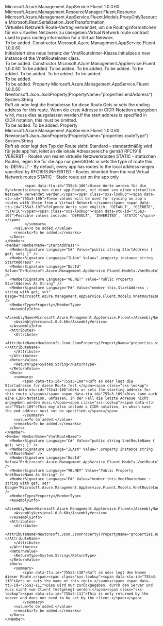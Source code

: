 <Type Name="VnetRouteInner" FullName="Microsoft.Azure.Management.AppService.Fluent.Models.VnetRouteInner">
  <TypeSignature Language="C#" Value="public class VnetRouteInner : Microsoft.Azure.Management.AppService.Fluent.Models.ProxyOnlyResource" />
  <TypeSignature Language="ILAsm" Value=".class public auto ansi beforefieldinit VnetRouteInner extends Microsoft.Azure.Management.AppService.Fluent.Models.ProxyOnlyResource" />
  <TypeSignature Language="DocId" Value="T:Microsoft.Azure.Management.AppService.Fluent.Models.VnetRouteInner" />
  <TypeSignature Language="VB.NET" Value="Public Class VnetRouteInner&#xA;Inherits ProxyOnlyResource" />
  <TypeSignature Language="F#" Value="type VnetRouteInner = class&#xA;    inherit ProxyOnlyResource" />
  <AssemblyInfo>
    <AssemblyName>Microsoft.Azure.Management.AppService.Fluent</AssemblyName>
    <AssemblyVersion>1.0.0.60</AssemblyVersion>
  </AssemblyInfo>
  <Base>
    <BaseTypeName>Microsoft.Azure.Management.ResourceManager.Fluent.Resource</BaseTypeName>
    <BaseTypeName FrameworkAlternate="azure-dotnet">Microsoft.Azure.Management.AppService.Fluent.Models.ProxyOnlyResource</BaseTypeName>
  </Base>
  <Interfaces />
  <Attributes>
    <Attribute>
      <AttributeName>Microsoft.Rest.Serialization.JsonTransformation</AttributeName>
    </Attribute>
  </Attributes>
  <Docs>
    <summary>
            <span data-ttu-id="755a3-101">Virtuelles Netzwerk Route-Vertrag verwendet, um die Routinginformationen für ein virtuelles Netzwerk zu übergeben.</span><span class="sxs-lookup"><span data-stu-id="755a3-101">Virtual Network route contract used to pass routing information for a Virtual Network.</span></span>
            </summary>
    <remarks>To be added.</remarks>
  </Docs>
  <Members>
    <Member MemberName=".ctor">
      <MemberSignature Language="C#" Value="public VnetRouteInner ();" />
      <MemberSignature Language="ILAsm" Value=".method public hidebysig specialname rtspecialname instance void .ctor() cil managed" />
      <MemberSignature Language="DocId" Value="M:Microsoft.Azure.Management.AppService.Fluent.Models.VnetRouteInner.#ctor" />
      <MemberSignature Language="VB.NET" Value="Public Sub New ()" />
      <MemberType>Constructor</MemberType>
      <AssemblyInfo>
        <AssemblyName>Microsoft.Azure.Management.AppService.Fluent</AssemblyName>
        <AssemblyVersion>1.0.0.60</AssemblyVersion>
      </AssemblyInfo>
      <Parameters />
      <Docs>
        <summary>
            <span data-ttu-id="755a3-102">Initialisiert eine neue Instanz der VnetRouteInner-Klasse.</span><span class="sxs-lookup"><span data-stu-id="755a3-102">Initializes a new instance of the VnetRouteInner class.</span></span>
            </summary>
        <remarks>To be added.</remarks>
      </Docs>
    </Member>
    <Member MemberName=".ctor">
      <MemberSignature Language="C#" Value="public VnetRouteInner (string id = null, string name = null, string kind = null, string type = null, string vnetRouteName = null, string startAddress = null, string endAddress = null, string routeType = null);" />
      <MemberSignature Language="ILAsm" Value=".method public hidebysig specialname rtspecialname instance void .ctor(string id, string name, string kind, string type, string vnetRouteName, string startAddress, string endAddress, string routeType) cil managed" />
      <MemberSignature Language="DocId" Value="M:Microsoft.Azure.Management.AppService.Fluent.Models.VnetRouteInner.#ctor(System.String,System.String,System.String,System.String,System.String,System.String,System.String,System.String)" />
      <MemberSignature Language="VB.NET" Value="Public Sub New (Optional id As String = null, Optional name As String = null, Optional kind As String = null, Optional type As String = null, Optional vnetRouteName As String = null, Optional startAddress As String = null, Optional endAddress As String = null, Optional routeType As String = null)" />
      <MemberSignature Language="F#" Value="new Microsoft.Azure.Management.AppService.Fluent.Models.VnetRouteInner : string * string * string * string * string * string * string * string -&gt; Microsoft.Azure.Management.AppService.Fluent.Models.VnetRouteInner" Usage="new Microsoft.Azure.Management.AppService.Fluent.Models.VnetRouteInner (id, name, kind, type, vnetRouteName, startAddress, endAddress, routeType)" />
      <MemberType>Constructor</MemberType>
      <AssemblyInfo>
        <AssemblyName>Microsoft.Azure.Management.AppService.Fluent</AssemblyName>
        <AssemblyVersion>1.0.0.60</AssemblyVersion>
      </AssemblyInfo>
      <Parameters>
        <Parameter Name="id" Type="System.String" />
        <Parameter Name="name" Type="System.String" />
        <Parameter Name="kind" Type="System.String" />
        <Parameter Name="type" Type="System.String" />
        <Parameter Name="vnetRouteName" Type="System.String" />
        <Parameter Name="startAddress" Type="System.String" />
        <Parameter Name="endAddress" Type="System.String" />
        <Parameter Name="routeType" Type="System.String" />
      </Parameters>
      <Docs>
        <param name="id">To be added.</param>
        <param name="name">To be added.</param>
        <param name="kind">To be added.</param>
        <param name="type">To be added.</param>
        <param name="vnetRouteName">To be added.</param>
        <param name="startAddress">To be added.</param>
        <param name="endAddress">To be added.</param>
        <param name="routeType">To be added.</param>
        <summary>To be added.</summary>
        <remarks>To be added.</remarks>
      </Docs>
    </Member>
    <Member MemberName="EndAddress">
      <MemberSignature Language="C#" Value="public string EndAddress { get; set; }" />
      <MemberSignature Language="ILAsm" Value=".property instance string EndAddress" />
      <MemberSignature Language="DocId" Value="P:Microsoft.Azure.Management.AppService.Fluent.Models.VnetRouteInner.EndAddress" />
      <MemberSignature Language="VB.NET" Value="Public Property EndAddress As String" />
      <MemberSignature Language="F#" Value="member this.EndAddress : string with get, set" Usage="Microsoft.Azure.Management.AppService.Fluent.Models.VnetRouteInner.EndAddress" />
      <MemberType>Property</MemberType>
      <AssemblyInfo>
        <AssemblyName>Microsoft.Azure.Management.AppService.Fluent</AssemblyName>
        <AssemblyVersion>1.0.0.60</AssemblyVersion>
      </AssemblyInfo>
      <Attributes>
        <Attribute>
          <AttributeName>Newtonsoft.Json.JsonProperty(PropertyName="properties.endAddress")</AttributeName>
        </Attribute>
      </Attributes>
      <ReturnValue>
        <ReturnType>System.String</ReturnType>
      </ReturnValue>
      <Docs>
        <summary>
            <span data-ttu-id="755a3-103">Ruft ab oder legt die Endadresse für diese Route.</span><span class="sxs-lookup"><span data-stu-id="755a3-103">Gets or sets the ending address for this route.</span></span> <span data-ttu-id="755a3-104">Wenn die erste Adresse in CIDR-Notation angegeben wird, muss dies ausgelassen werden.</span><span class="sxs-lookup"><span data-stu-id="755a3-104">If the start address is specified in CIDR notation, this must be omitted.</span></span>
            </summary>
        <value>To be added.</value>
        <remarks>To be added.</remarks>
      </Docs>
    </Member>
    <Member MemberName="RouteType">
      <MemberSignature Language="C#" Value="public string RouteType { get; set; }" />
      <MemberSignature Language="ILAsm" Value=".property instance string RouteType" />
      <MemberSignature Language="DocId" Value="P:Microsoft.Azure.Management.AppService.Fluent.Models.VnetRouteInner.RouteType" />
      <MemberSignature Language="VB.NET" Value="Public Property RouteType As String" />
      <MemberSignature Language="F#" Value="member this.RouteType : string with get, set" Usage="Microsoft.Azure.Management.AppService.Fluent.Models.VnetRouteInner.RouteType" />
      <MemberType>Property</MemberType>
      <AssemblyInfo>
        <AssemblyName>Microsoft.Azure.Management.AppService.Fluent</AssemblyName>
        <AssemblyVersion>1.0.0.60</AssemblyVersion>
      </AssemblyInfo>
      <Attributes>
        <Attribute>
          <AttributeName>Newtonsoft.Json.JsonProperty(PropertyName="properties.routeType")</AttributeName>
        </Attribute>
      </Attributes>
      <ReturnValue>
        <ReturnType>System.String</ReturnType>
      </ReturnValue>
      <Docs>
        <summary>
             <span data-ttu-id="755a3-105">Ruft ab oder legt den Typ der Route sieht: Standard – standardmäßig wird für jede app hat, leitet an die lokale Adressbereiche gemäß RFC1918 VERERBT - Routen von realen virtuelle Netzwerkrouten STATIC - statischen Routen, legen Sie für die app nur geerbt</span><span class="sxs-lookup"><span data-stu-id="755a3-105">Gets or sets the type of route this is: DEFAULT - By default, every app has routes to the local address ranges specified by RFC1918 INHERITED - Routes inherited from the real Virtual Network routes STATIC - Static route set on the app only</span></span>
             
             <span data-ttu-id="755a3-106">Diese Werte werden für die Synchronisierung von einer app-Routen, mit denen von einem virtuellen Netzwerk verwendet werden.</span><span class="sxs-lookup"><span data-stu-id="755a3-106">These values will be used for syncing an app's routes with those from a Virtual Network.</span></span> <span data-ttu-id="755a3-107">Folgende Werte sind möglich: 'DEFAULT', "GEERBTE", "STATIC"</span><span class="sxs-lookup"><span data-stu-id="755a3-107">Possible values include: 'DEFAULT', 'INHERITED', 'STATIC'</span></span>
             </summary>
        <value>To be added.</value>
        <remarks>To be added.</remarks>
      </Docs>
    </Member>
    <Member MemberName="StartAddress">
      <MemberSignature Language="C#" Value="public string StartAddress { get; set; }" />
      <MemberSignature Language="ILAsm" Value=".property instance string StartAddress" />
      <MemberSignature Language="DocId" Value="P:Microsoft.Azure.Management.AppService.Fluent.Models.VnetRouteInner.StartAddress" />
      <MemberSignature Language="VB.NET" Value="Public Property StartAddress As String" />
      <MemberSignature Language="F#" Value="member this.StartAddress : string with get, set" Usage="Microsoft.Azure.Management.AppService.Fluent.Models.VnetRouteInner.StartAddress" />
      <MemberType>Property</MemberType>
      <AssemblyInfo>
        <AssemblyName>Microsoft.Azure.Management.AppService.Fluent</AssemblyName>
        <AssemblyVersion>1.0.0.60</AssemblyVersion>
      </AssemblyInfo>
      <Attributes>
        <Attribute>
          <AttributeName>Newtonsoft.Json.JsonProperty(PropertyName="properties.startAddress")</AttributeName>
        </Attribute>
      </Attributes>
      <ReturnValue>
        <ReturnType>System.String</ReturnType>
      </ReturnValue>
      <Docs>
        <summary>
            <span data-ttu-id="755a3-108">Ruft ab oder legt die Startadresse für diese Route fest.</span><span class="sxs-lookup"><span data-stu-id="755a3-108">Gets or sets the starting address for this route.</span></span> <span data-ttu-id="755a3-109">Dies kann auch eine CIDR-Notation, umfassen, in der Fall die letzte Adresse nicht angegeben werden muss.</span><span class="sxs-lookup"><span data-stu-id="755a3-109">This may also include a CIDR notation, in which case the end address must not be specified.</span></span>
            </summary>
        <value>To be added.</value>
        <remarks>To be added.</remarks>
      </Docs>
    </Member>
    <Member MemberName="VnetRouteName">
      <MemberSignature Language="C#" Value="public string VnetRouteName { get; set; }" />
      <MemberSignature Language="ILAsm" Value=".property instance string VnetRouteName" />
      <MemberSignature Language="DocId" Value="P:Microsoft.Azure.Management.AppService.Fluent.Models.VnetRouteInner.VnetRouteName" />
      <MemberSignature Language="VB.NET" Value="Public Property VnetRouteName As String" />
      <MemberSignature Language="F#" Value="member this.VnetRouteName : string with get, set" Usage="Microsoft.Azure.Management.AppService.Fluent.Models.VnetRouteInner.VnetRouteName" />
      <MemberType>Property</MemberType>
      <AssemblyInfo>
        <AssemblyName>Microsoft.Azure.Management.AppService.Fluent</AssemblyName>
        <AssemblyVersion>1.0.0.60</AssemblyVersion>
      </AssemblyInfo>
      <Attributes>
        <Attribute>
          <AttributeName>Newtonsoft.Json.JsonProperty(PropertyName="properties.name")</AttributeName>
        </Attribute>
      </Attributes>
      <ReturnValue>
        <ReturnType>System.String</ReturnType>
      </ReturnValue>
      <Docs>
        <summary>
            <span data-ttu-id="755a3-110">Ruft ab oder legt den Namen dieser Route.</span><span class="sxs-lookup"><span data-stu-id="755a3-110">Gets or sets the name of this route.</span></span> <span data-ttu-id="755a3-111">Dies wird nur zurückgegeben, durch den Server und muss nicht vom Client festgelegt werden.</span><span class="sxs-lookup"><span data-stu-id="755a3-111">This is only returned by the server and does not need to be set by the client.</span></span>
            </summary>
        <value>To be added.</value>
        <remarks>To be added.</remarks>
      </Docs>
    </Member>
  </Members>
</Type>